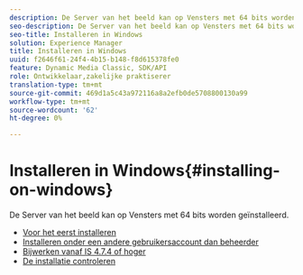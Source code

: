 ```yaml
---
description: De Server van het beeld kan op Vensters met 64 bits worden geïnstalleerd.
seo-description: De Server van het beeld kan op Vensters met 64 bits worden geïnstalleerd.
seo-title: Installeren in Windows
solution: Experience Manager
title: Installeren in Windows
uuid: f2646f61-24f4-4b15-b148-f8d615378fe0
feature: Dynamic Media Classic, SDK/API
role: Ontwikkelaar,zakelijke praktiserer
translation-type: tm+mt
source-git-commit: 469d1a5c43a972116a8a2efb0de5708800130a99
workflow-type: tm+mt
source-wordcount: '62'
ht-degree: 0%

---
```



# Installeren in Windows{#installing-on-windows}

De Server van het beeld kan op Vensters met 64 bits worden geïnstalleerd.

* [Voor het eerst installeren](t-first-time-installation-win.md)
* [Installeren onder een andere gebruikersaccount dan beheerder](t-diff-account-win.md)
* [Bijwerken vanaf IS 4.7.4 of hoger](t-update-win.md)
* [De installatie controleren](t-verify-win.md)
